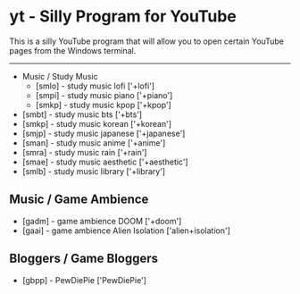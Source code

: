 # yt - Silly Program for YouTube
This is a silly YouTube program that will allow you to open certain YouTube pages from the Windows terminal.



-------------------
* Music / Study Music
  * [smlo] - study music lofi ['+lofi']
  * [smpi] - study music piano ['+piano']
  * [smkp] - study music kpop ['+kpop']
* [smbt] - study music bts ['+bts']
* [smkp] - study music korean ['+korean']
* [smjp] - study music japanese ['+japanese']
* [sman] - study music anime ['+anime']
* [smra] - study music rain ['+rain']
* [smae] - study music aesthetic ['+aesthetic']
* [smlb] - study music library ['+library']

Music / Game Ambience
---------------------
* [gadm] - game ambience DOOM ['+doom']
* [gaai] - game ambience Alien Isolation ['alien+isolation']


Bloggers / Game Bloggers
------------------------
* [gbpp] - PewDiePie ['PewDiePie']
